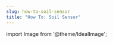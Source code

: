 ```yaml
---
slug: how-to-soil-sensor
title: "How To: Soil Sensor"
---
```

import Image from '@theme/IdealImage';
